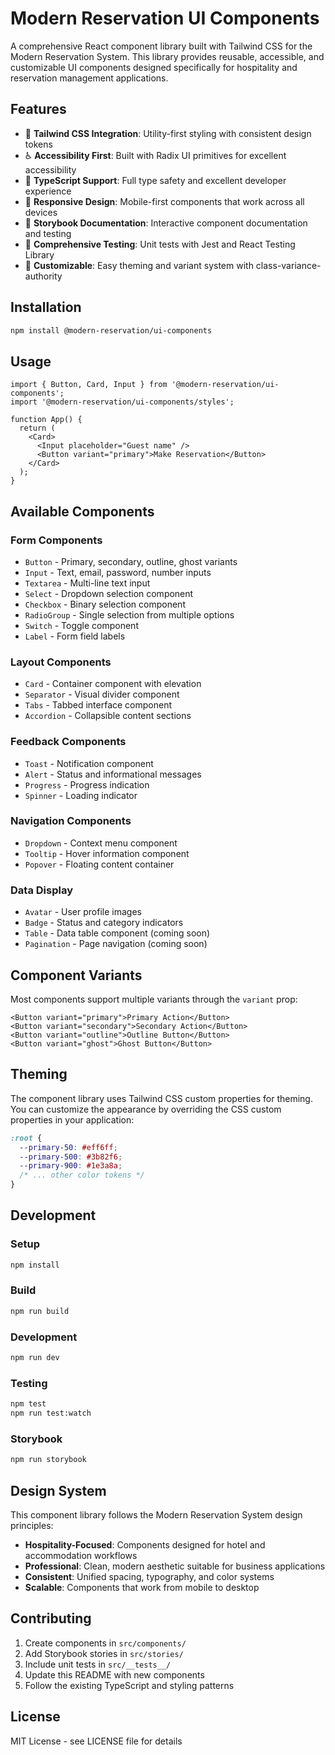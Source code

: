 # Modern Reservation UI Components

A comprehensive React component library built with Tailwind CSS for the Modern Reservation System. This library provides reusable, accessible, and customizable UI components designed specifically for hospitality and reservation management applications.

## Features

- 🎨 **Tailwind CSS Integration**: Utility-first styling with consistent design tokens
- ♿ **Accessibility First**: Built with Radix UI primitives for excellent accessibility
- 🎯 **TypeScript Support**: Full type safety and excellent developer experience
- 📱 **Responsive Design**: Mobile-first components that work across all devices
- 🎪 **Storybook Documentation**: Interactive component documentation and testing
- 🧪 **Comprehensive Testing**: Unit tests with Jest and React Testing Library
- 🔧 **Customizable**: Easy theming and variant system with class-variance-authority

## Installation

```bash
npm install @modern-reservation/ui-components
```

## Usage

```tsx
import { Button, Card, Input } from '@modern-reservation/ui-components';
import '@modern-reservation/ui-components/styles';

function App() {
  return (
    <Card>
      <Input placeholder="Guest name" />
      <Button variant="primary">Make Reservation</Button>
    </Card>
  );
}
```

## Available Components

### Form Components
- `Button` - Primary, secondary, outline, ghost variants
- `Input` - Text, email, password, number inputs
- `Textarea` - Multi-line text input
- `Select` - Dropdown selection component
- `Checkbox` - Binary selection component
- `RadioGroup` - Single selection from multiple options
- `Switch` - Toggle component
- `Label` - Form field labels

### Layout Components
- `Card` - Container component with elevation
- `Separator` - Visual divider component
- `Tabs` - Tabbed interface component
- `Accordion` - Collapsible content sections

### Feedback Components
- `Toast` - Notification component
- `Alert` - Status and informational messages
- `Progress` - Progress indication
- `Spinner` - Loading indicator

### Navigation Components
- `Dropdown` - Context menu component
- `Tooltip` - Hover information component
- `Popover` - Floating content container

### Data Display
- `Avatar` - User profile images
- `Badge` - Status and category indicators
- `Table` - Data table component (coming soon)
- `Pagination` - Page navigation (coming soon)

## Component Variants

Most components support multiple variants through the `variant` prop:

```tsx
<Button variant="primary">Primary Action</Button>
<Button variant="secondary">Secondary Action</Button>
<Button variant="outline">Outline Button</Button>
<Button variant="ghost">Ghost Button</Button>
```

## Theming

The component library uses Tailwind CSS custom properties for theming. You can customize the appearance by overriding the CSS custom properties in your application:

```css
:root {
  --primary-50: #eff6ff;
  --primary-500: #3b82f6;
  --primary-900: #1e3a8a;
  /* ... other color tokens */
}
```

## Development

### Setup
```bash
npm install
```

### Build
```bash
npm run build
```

### Development
```bash
npm run dev
```

### Testing
```bash
npm test
npm run test:watch
```

### Storybook
```bash
npm run storybook
```

## Design System

This component library follows the Modern Reservation System design principles:

- **Hospitality-Focused**: Components designed for hotel and accommodation workflows
- **Professional**: Clean, modern aesthetic suitable for business applications
- **Consistent**: Unified spacing, typography, and color systems
- **Scalable**: Components that work from mobile to desktop

## Contributing

1. Create components in `src/components/`
2. Add Storybook stories in `src/stories/`
3. Include unit tests in `src/__tests__/`
4. Update this README with new components
5. Follow the existing TypeScript and styling patterns

## License

MIT License - see LICENSE file for details
